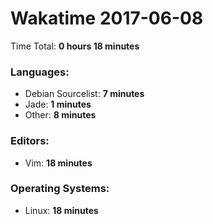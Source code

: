 # Wakatime 2017-06-08

Time Total: **0 hours 18 minutes**

### Languages:
- Debian Sourcelist: **7 minutes** 
- Jade: **1 minutes** 
- Other: **8 minutes** 

### Editors:
- Vim: **18 minutes** 

### Operating Systems:
- Linux: **18 minutes** 

